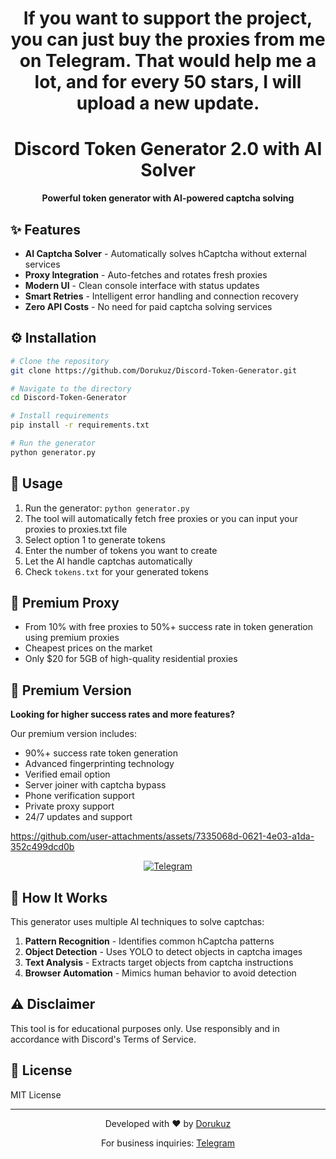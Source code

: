 <div align="center">
  
  <h1>If you want to support the project, you can just buy the proxies from me on Telegram. That would help me a lot, and for every 50 stars, I will upload a new update.</h1>
  <h1>Discord Token Generator 2.0 with AI Solver</h1>
  <p>
    <b>Powerful token generator with AI-powered captcha solving</b>
  </p>
</div>

## ✨ Features

- **AI Captcha Solver** - Automatically solves hCaptcha without external services
- **Proxy Integration** - Auto-fetches and rotates fresh proxies
- **Modern UI** - Clean console interface with status updates
- **Smart Retries** - Intelligent error handling and connection recovery
- **Zero API Costs** - No need for paid captcha solving services

## ⚙️ Installation

```bash
# Clone the repository
git clone https://github.com/Dorukuz/Discord-Token-Generator.git

# Navigate to the directory
cd Discord-Token-Generator

# Install requirements
pip install -r requirements.txt

# Run the generator
python generator.py
```

## 🚀 Usage

1. Run the generator: `python generator.py`
2. The tool will automatically fetch free proxies or you can input your proxies to proxies.txt file
3. Select option 1 to generate tokens
4. Enter the number of tokens you want to create
5. Let the AI handle captchas automatically
6. Check `tokens.txt` for your generated tokens
  
## 💎 Premium Proxy
- From 10% with free proxies to 50%+ success rate in token generation using premium proxies
- Cheapest prices on the market
- Only $20 for 5GB of high-quality residential proxies
  
## 💎 Premium Version

**Looking for higher success rates and more features?**

Our premium version includes:
- 90%+ success rate token generation
- Advanced fingerprinting technology
- Verified email option
- Server joiner with captcha bypass
- Phone verification support
- Private proxy support
- 24/7 updates and support


https://github.com/user-attachments/assets/7335068d-0621-4e03-a1da-352c499dcd0b


<div align="center">
  <a href="https://t.me/Dorukuz">
    <img src="https://img.shields.io/badge/Contact%20on-Telegram-blue?style=for-the-badge&logo=telegram" alt="Telegram">
  </a>
</div>

## 🔧 How It Works

This generator uses multiple AI techniques to solve captchas:

1. **Pattern Recognition** - Identifies common hCaptcha patterns
2. **Object Detection** - Uses YOLO to detect objects in captcha images
3. **Text Analysis** - Extracts target objects from captcha instructions
4. **Browser Automation** - Mimics human behavior to avoid detection

## ⚠️ Disclaimer

This tool is for educational purposes only. Use responsibly and in accordance with Discord's Terms of Service.

## 📝 License

MIT License

---

<div align="center">
  <p>Developed with ❤️ by <a href="https://github.com/Dorukuz">Dorukuz</a></p>
  <p>For business inquiries: <a href="https://t.me/Dorukuz">Telegram</a></p>
</div>
